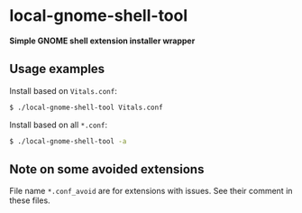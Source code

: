 # local-gnome-shell-tool

**Simple GNOME shell extension installer wrapper**

## Usage examples

Install based on `Vitals.conf`:

```sh
$ ./local-gnome-shell-tool Vitals.conf
```


Install based on all `*.conf`:
```sh
$ ./local-gnome-shell-tool -a
```

## Note on some avoided extensions

File name `*.conf_avoid` are for extensions with issues.
See their comment in these files.


